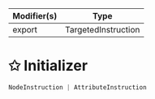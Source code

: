 | Modifier(s)                            | Type                     |
|----------------------------------------|--------------------------|
| export | TargetedInstruction |

# &#10025; Initializer

```ts
NodeInstruction | AttributeInstruction
```